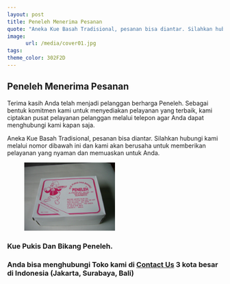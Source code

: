 ```yaml
---
layout: post
title: Peneleh Menerima Pesanan
quote: "Aneka Kue Basah Tradisional, pesanan bisa diantar. Silahkan hubungi kami melalui nomor dibawah ini dan kami akan berusaha untuk memberikan pelayanan yang nyaman dan memuaskan untuk Anda ..."
image: 
      url: /media/cover01.jpg
tags: 
theme_color: 302F2D
---
```


## Peneleh Menerima Pesanan

Terima kasih Anda telah menjadi pelanggan berharga Peneleh. 
Sebagai bentuk komitmen kami untuk menyediakan pelayanan yang terbaik, kami ciptakan pusat pelayanan pelanggan melalui telepon agar Anda dapat menghubungi kami kapan saja.

Aneka Kue Basah Tradisional, pesanan bisa diantar. Silahkan hubungi kami melalui nomor dibawah ini dan kami akan berusaha untuk memberikan pelayanan yang nyaman dan memuaskan untuk Anda.

<figure>
	<a href="/media/box_peneleh.jpg" data-lightbox="box_peneleh" data-title="Box Peneleh">
		<img src="/media/box_peneleh.jpg" width="50%" />
	</a>
</figure>

### Kue Pukis Dan Bikang Peneleh.

### Anda bisa menghubungi Toko kami di [Contact Us](/contactus) 3 kota besar di Indonesia (Jakarta, Surabaya, Bali)
